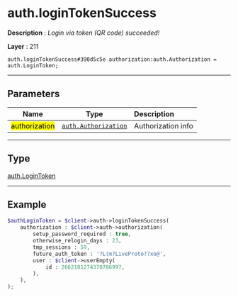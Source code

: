 # auth.loginTokenSuccess

**Description** : *Login via token (QR code) succeeded!*

**Layer** : 211

```tl
auth.loginTokenSuccess#390d5c5e authorization:auth.Authorization = auth.LoginToken;
```

---

## Parameters

| Name | Type | Description |
| :---: | :---: | :--- |
| <mark>authorization</mark> | [`auth.Authorization`](type/auth.Authorization) | Authorization info |

---

## Type

[auth.LoginToken](type/auth.LoginToken)

---

## Example

```php
$authLoginToken = $client->auth->loginTokenSuccess(
	authorization : $client->auth->authorization(
		setup_password_required : true,
		otherwise_relogin_days : 23,
		tmp_sessions : 59,
		future_auth_token : '?L(m?LiveProto??xo@',
		user : $client->userEmpty(
			id : 2662181274370786997,
		),
	),
);
```